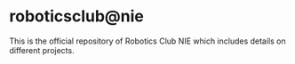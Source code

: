 # roboticsclub@nie
This is the official repository of Robotics Club NIE which includes details on different projects.
